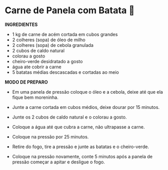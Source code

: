 # Carne de Panela com Batata :meat_on_bone:

**INGREDIENTES** 

 - 1 kg de carne de acém cortada em cubos grandes
 - 2 colheres (sopa) de óleo de milho
 - 2 colheres (sopa) de cebola granulada
 - 2 cubos de caldo natural
 - colorau a gosto
 - cheiro-verde desidratado a gosto
 - água ate cobrir a carne
 - 5 batatas médias descascadas e cortadas ao meio

**MODO DE PREPARO** 

* Em uma panela de pressão coloque o óleo e a cebola, deixe até que ela fique bem moreninha.

* Junte a carne cortada em cubos médios, deixe dourar por 15 minutos.

* Junte os 2 cubos de caldo natural e o colorau a gosto.

* Coloque a água até que cubra a carne, não ultrapasse a carne.

* Coloque na pressão por 25 minutos.

* Retire do fogo, tire a pressão e junte as batatas e o cheiro-verde.

* Coloque na pressão novamente, conte 5 minutos após a panela de pressão começar a apitar e desligue o fogo.